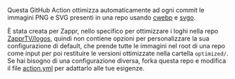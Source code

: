 Questa GitHub Action ottimizza automaticamente ad ogni commit le immagini PNG e SVG presenti in una repo usando [cwebp](https://developers.google.com/speed/webp/docs/cwebp?hl=it) e [svgo](https://github.com/svg/svgo).

È stata creata per Zappr, nello specifico per ottimizzare i loghi nella repo [ZapprTV/logos](https://github.com/ZapprTV/logos), quindi non contiene opzioni per personalizzare la sua configurazione di default, che prende tutte le immagini nel root di una repo come input per poi restituire le versioni ottimizzate nella cartella `optimized/`. Se hai bisogno di una configurazione diversa, forka questa repo e modifica il file [action.yml](https://github.com/ZapprTV/optimize-images/blob/main/action.yml) per adattarlo alle tue esigenze.
